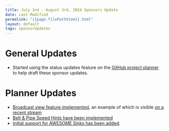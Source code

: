 ```yaml
---
title: July 2nd - August 3rd, 2024 Sponsors Update
date: Last Modified
permalink: "{{page.filePathStem}}.html"
layout: default
tags: sponsorUpdates
---
```

# General Updates
-  Started using the status updates feature on the [GitHub project planner](https://github.com/orgs/satisfactory-dev/projects/1/views/2?pane=info) to help draft these sponsor updates.

# Planner Updates

-   [Broadcast view feature implemented](https://github.com/satisfactory-dev/Satisfactory-Production-Calculator-UI/issues/65), an example of which is visible [on a recent stream](https://www.youtube.com/watch?v=60h9jXuqIFw&list=PLrWOzjNlK7lRJErBq4mtgDOpbwmLC6JIW)
-   [Belt & Pipe Speed Hints have been implemented](https://github.com/satisfactory-dev/Satisfactory-Production-Calculator-UI/issues/23)
-   [Initial support for AWESOME Sinks has been added](https://github.com/satisfactory-dev/Satisfactory-Production-Calculator-UI/issues/14).
